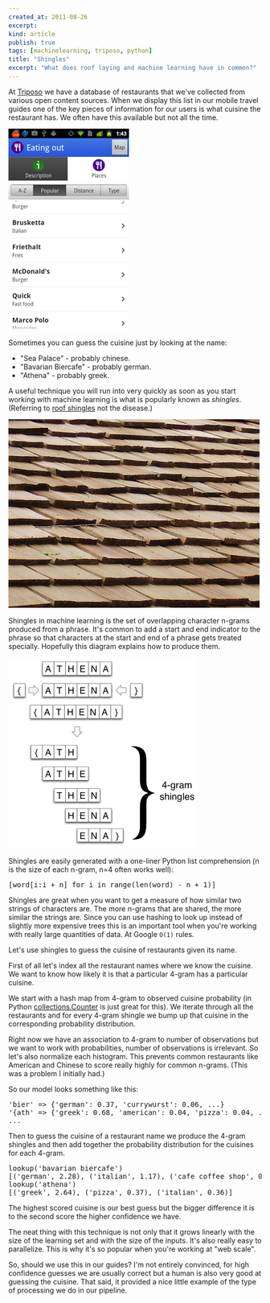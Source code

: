 ```yaml
---
created_at: 2011-08-26
excerpt: 
kind: article
publish: true
tags: [machinelearning, triposo, python]
title: "Shingles"
excerpt: "What does roof laying and machine learning have in common?"
---
```



At [Triposo][1] we have a database of restaurants that we've collected from various open content sources. When we display this list in our mobile travel guides one of the key pieces of information for our users is what cuisine the restaurant has. We often have this available but not all the time.

![List of restaurants with cuisines](/assets/images/cuisine-list.png)

Sometimes you can guess the cuisine just by looking at the name:

* "Sea Palace" - probably chinese.
* "Bavarian Biercafe" - probably german.
* "Athena" - probably greek.

A useful technique you will run into very quickly as soon as you start working with machine learning is what is popularly known as *shingles*. (Referring to [roof shingles][3] not the disease.)

![Roof shingles](/assets/images/roof-shingles.jpg "Roof shingles - photo by hasdrupal2000 on Flickr")

Shingles in machine learning is the set of overlapping character n-grams produced from a phrase. It's common to add a start and end indicator to the phrase so that characters at the start and end of a phrase gets treated specially. Hopefully this diagram explains how to produce them.

![4-gram shingles](/assets/images/4gram-shingles.png)

Shingles are easily generated with a one-liner Python list comprehension (n is the size of each n-gram, n=4 often works well):

<pre class="brush: py">[word[i:i + n] for i in range(len(word) - n + 1)]
</pre>

Shingles are great when you want to get a measure of how similar two strings of characters are. The more n-grams that are shared, the more similar the strings are. Since you can use hashing to look up instead of slightly more expensive trees this is an important tool when you're working with really large quantities of data. At Google <code>O(1)</code> rules.

Let's use shingles to guess the cuisine of restaurants given its name.

First of all let's index all the restaurant names where we know the cuisine. We want to know how likely it is that a particular 4-gram has a particular cuisine.

We start with a hash map from 4-gram to observed cuisine probability (in Python [collections.Counter][2] is just great for this). We iterate through all the restaurants and for every 4-gram shingle we bump up that cuisine in the corresponding probability distribution.

Right now we have an association to 4-gram to number of observations but we want to work with probabilities, number of observations is irrelevant. So let's also normalize each histogram. This prevents common restaurants like American and Chinese to score really highly for common n-grams. (This was a problem I initially had.)

So our model looks something like this:

<pre class="brush: py">'bier' => {'german': 0.37, 'currywurst': 0.06, ...}
'{ath' => {'greek': 0.68, 'american': 0.04, 'pizza': 0.04, ...}
...
</pre>

Then to guess the cuisine of a restaurant name we produce the 4-gram shingles and then add together the probability distribution for the cuisines for each 4-gram.

<pre class="brush: py">lookup('bavarian biercafe')
[('german', 2.28), ('italian', 1.17), ('cafe coffee shop', 0.95)]
lookup('athena')
[('greek', 2.64), ('pizza', 0.37), ('italian', 0.36)]
</pre>

The highest scored cuisine is our best guess but the bigger difference it is to the second score the higher confidence we have.

The neat thing with this technique is not only that it grows linearly with the size of the learning set and with the size of the inputs. It's also really easy to parallelize. This is why it's so popular when you're working at "web scale".

So, should we use this in our guides? I'm not entirely convinced, for high confidence guesses we are usually correct but a human is also very good at guessing the cuisine. That said, it provided a nice little example of the type of processing we do in our pipeline.

[1]: http://www.triposo.com
[2]: http://docs.python.org/dev/library/collections.html#collections.Counter
[3]: http://en.wikipedia.org/wiki/Roof_shingle